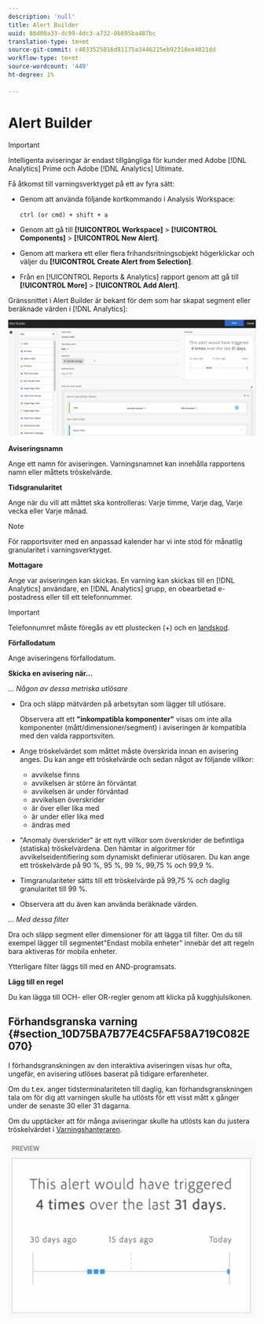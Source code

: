 ```yaml
---
description: 'null'
title: Alert Builder
uuid: 86d00a33-dc99-4dc3-a732-0b895ba487bc
translation-type: tm+mt
source-git-commit: c4833525816d81175a3446215eb92310ee4021dd
workflow-type: tm+mt
source-wordcount: '449'
ht-degree: 1%

---
```



# Alert Builder

>[!IMPORTANT]
>
>Intelligenta aviseringar är endast tillgängliga för kunder med Adobe [!DNL Analytics] Prime och Adobe [!DNL Analytics] Ultimate.

Få åtkomst till varningsverktyget på ett av fyra sätt:

* Genom att använda följande kortkommando i Analysis Workspace:

   `ctrl (or cmd) + shift + a`
* Genom att gå till **[!UICONTROL Workspace]** > **[!UICONTROL Components]** > **[!UICONTROL New Alert]**.
* Genom att markera ett eller flera frihandsritningsobjekt högerklickar och väljer du **[!UICONTROL Create Alert from Selection]**.
* Från en [!UICONTROL Reports & Analytics] rapport genom att gå till **[!UICONTROL More]** > **[!UICONTROL Add Alert]**.

Gränssnittet i Alert Builder är bekant för dem som har skapat segment eller beräknade värden i [!DNL Analytics]:

![](assets/alert_builder.png)

**Aviseringsnamn**

Ange ett namn för aviseringen. Varningsnamnet kan innehålla rapportens namn eller måttets tröskelvärde.

**Tidsgranularitet**

Ange när du vill att måttet ska kontrolleras: Varje timme, Varje dag, Varje vecka eller Varje månad.

>[!NOTE]
>
>För rapportsviter med en anpassad kalender har vi inte stöd för månatlig granularitet i varningsverktyget.

**Mottagare**

Ange var aviseringen kan skickas. En varning kan skickas till en [!DNL Analytics] användare, en [!DNL Analytics] grupp, en obearbetad e-postadress eller till ett telefonnummer.

>[!IMPORTANT]
>
>Telefonnumret måste föregås av ett plustecken (+) och en [landskod](https://countrycode.org/).

**Förfallodatum**

Ange aviseringens förfallodatum.

**Skicka en avisering när...**

*... Någon av dessa metriska utlösare*

* Dra och släpp mätvärden på arbetsytan som lägger till utlösare.

   Observera att ett **&quot;inkompatibla komponenter&quot;** visas om inte alla komponenter (mått/dimensioner/segment) i aviseringen är kompatibla med den valda rapportsviten.

* Ange tröskelvärdet som måttet måste överskrida innan en avisering anges. Du kan ange ett tröskelvärde och sedan något av följande villkor:

   * avvikelse finns
   * avvikelsen är större än förväntat
   * avvikelsen är under förväntad
   * avvikelsen överskrider
   * är över eller lika med
   * är under eller lika med
   * ändras med

* &quot;Anomaly överskrider&quot; är ett nytt villkor som överskrider de befintliga (statiska) tröskelvärdena. Den hämtar in algoritmer för avvikelseidentifiering som dynamiskt definierar utlösaren. Du kan ange ett tröskelvärde på 90 %, 95 %, 99 %, 99,75 % och 99,9 %.
* Timgranulariteter sätts till ett tröskelvärde på 99,75 % och daglig granularitet till 99 %.
* Observera att du även kan använda beräknade värden.

*... Med dessa filter*

Dra och släpp segment eller dimensioner för att lägga till filter. Om du till exempel lägger till segmentet&quot;Endast mobila enheter&quot; innebär det att regeln bara aktiveras för mobila enheter.

Ytterligare filter läggs till med en AND-programsats.

**Lägg till en regel**

Du kan lägga till OCH- eller OR-regler genom att klicka på kugghjulsikonen.

## Förhandsgranska varning {#section_10D75BA7B77E4C5FAF58A719C082E070}

I förhandsgranskningen av den interaktiva aviseringen visas hur ofta, ungefär, en avisering utlöses baserat på tidigare erfarenheter.

Om du t.ex. anger tidsterminalariteten till daglig, kan förhandsgranskningen tala om för dig att varningen skulle ha utlösts för ett visst mått x gånger under de senaste 30 eller 31 dagarna.

Om du upptäcker att för många aviseringar skulle ha utlösts kan du justera tröskelvärdet i [Varningshanteraren](/help/components/c-alerts/alert-manager.md).

![](assets/alert_preview.png)
